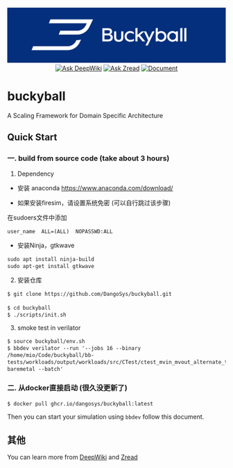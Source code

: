 <p align="center">
    <img src="https://github.com/DangoSys/buckyball/raw/main/docs/img/buckyball.png" width = "100%" height = "70%">
</p>

<div align="center" style="margin-top: -10pt;">

[![Ask DeepWiki](https://deepwiki.com/badge.svg)](https://deepwiki.com/DangoSys/buckyball)
[![Ask Zread](https://img.shields.io/badge/Ask_Zread-8A2BE2)](https://zread.ai/DangoSys/buckyball)
[![Document](https://github.com/DangoSys/buckyball/actions/workflows/doc.yml/badge.svg?branch=main)](https://dangosys.github.io/buckyball)

</div>

# buckyball

A Scaling Framework for Domain Specific Architecture

## Quick Start

### 一. build from source code (take about 3 hours) 

1. Dependency

- 安装 anaconda
https://www.anaconda.com/download/

- 如果安装firesim，请设置系统免密 (可以自行跳过该步骤)

在sudoers文件中添加
```
user_name  ALL=(ALL)  NOPASSWD:ALL
```

- 安装Ninja，gtkwave
```
sudo apt install ninja-build 
sudo apt-get install gtkwave
```

2. 安装仓库
```
$ git clone https://github.com/DangoSys/buckyball.git

$ cd buckyball
$ ./scripts/init.sh
```

3. smoke test in verilator
```
$ source buckyball/env.sh
$ bbdev verilator --run '--jobs 16 --binary /home/mio/Code/buckyball/bb-tests/workloads/output/workloads/src/CTest/ctest_mvin_mvout_alternate_test_singlecore-baremetal --batch'
```

### 二. 从docker直接启动 (很久没更新了)

```
$ docker pull ghcr.io/dangosys/buckyball:latest
```

Then you can start your simulation using ``bbdev`` follow this document.

## 其他

You can learn more from [DeepWiki](https://deepwiki.com/DangoSys/buckyball) and [Zread](https://zread.ai/DangoSys/buckyball)
